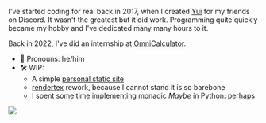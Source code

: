 I've started coding for real back in 2017, when I created [Yui](https://github.com/HKGx/Yui) for my friends on Discord. It wasn't the greatest but it did work. 
Programming quite quickly became my hobby and I've dedicated many many hours to it.


Back in 2022, I've did an internship at [OmniCalculator](https://www.omnicalculator.com/).

  
- 👤 Pronouns: he/him
- 🛠️ WIP:
  - A simple [personal static site](https://hkgx.github.io/HKGx/)
  - [rendertex](https://github.com/HKGx/rendertex) rework, because I cannot stand it is so barebone
  - I spent some time implementing monadic *Maybe* in Python: [perhaps](https://github.com/HKGx/perhaps)


[![](https://img.shields.io/badge/LinkedIn-0077B5?style=for-the-badge&logo=linkedin)](https://www.linkedin.com/in/hubert-kowalski-7526a51a1/)

